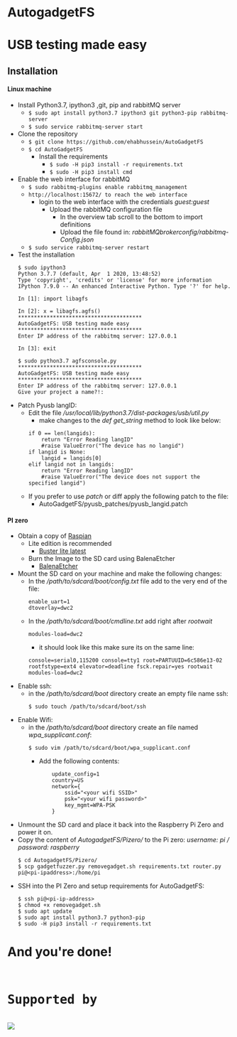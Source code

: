 # AutogadgetFS
# USB testing made easy
## Installation
#### Linux machine

* Install Python3.7, ipython3 ,git, pip and rabbitMQ server
    * ```$ sudo apt install python3.7 ipython3 git python3-pip rabbitmq-server```
    * ```$ sudo service rabbitmq-server start```
* Clone the repository
    * ```$ git clone https://github.com/ehabhussein/AutoGadgetFS```
    * ```$ cd AutoGadgetFS```
        * Install the requirements
            * ```$ sudo -H pip3 install -r requirements.txt```
            * ```$ sudo -H pip3 install cmd```
* Enable the web interface for rabbitMQ
    * ```$ sudo rabbitmq-plugins enable rabbitmq_management```    
    * ```http://localhost:15672/ to reach the web interface```
        * login to the web interface with the credentials *guest:guest*
            * Upload the rabbitMQ configuration file
                * In the overview tab scroll to the bottom to import definitions
                * Upload the file found in: *rabbitMQbrokerconfig/rabbitmq-Config.json*
    * ```$ sudo service rabbitmq-server restart```
* Test the installation 
    ```
    $ sudo ipython3
    Python 3.7.7 (default, Apr  1 2020, 13:48:52) 
    Type 'copyright', 'credits' or 'license' for more information
    IPython 7.9.0 -- An enhanced Interactive Python. Type '?' for help.

    In [1]: import libagfs     
                                                                                                                                                                    
    In [2]: x = libagfs.agfs()                                                                                                                                                                    
    ***************************************
    AutoGadgetFS: USB testing made easy
    ***************************************
    Enter IP address of the rabbitmq server: 127.0.0.1
  
    In [3]: exit
    
    $ sudo python3.7 agfsconsole.py
    ***************************************
    AutoGadgetFS: USB testing made easy
    ***************************************
    Enter IP address of the rabbitmq server: 127.0.0.1
    Give your project a name?!: 
   ```
* Patch Pyusb langID:
    * Edit the file */usr/local/lib/python3.7/dist-packages/usb/util.py*
        * make changes to the *def get_string* method to look like below:
        ```
        if 0 == len(langids):
            return "Error Reading langID"
            #raise ValueError("The device has no langid")
        if langid is None:
            langid = langids[0]
        elif langid not in langids:
            return "Error Reading langID"
            #raise ValueError("The device does not support the specified langid")
        ```
    * If you prefer to use *patch* or diff apply the following patch to the file:
        * AutoGadgetFS/pyusb_patches/pyusb_langid.patch

#### PI zero
* Obtain a copy of [Raspian](https://www.raspberrypi.org/downloads/raspbian/)
    * Lite edition is recommended 
        * [Buster lite latest](https://downloads.raspberrypi.org/raspios_lite_armhf_latest)
    * Burn the Image to the SD card using BalenaEtcher
        * [BalenaEtcher](https://www.balena.io/etcher/)
* Mount the SD card on your machine and make the following changes:
    * In the */path/to/sdcard/boot/config.txt* file add to the very end of the file:
        ```
        enable_uart=1
        dtoverlay=dwc2
        ```
    * In the */path/to/sdcard/boot/cmdline.txt* add right after *rootwait* 
        ```
        modules-load=dwc2
        ```
        * it should look like this make sure its on the same line:
        ```
      console=serial0,115200 console=tty1 root=PARTUUID=6c586e13-02 rootfstype=ext4 elevator=deadline fsck.repair=yes rootwait modules-load=dwc2
      ```
* Enable ssh:
    * in the */path/to/sdcard/boot* directory create an empty file name ssh:
        ```
        $ sudo touch /path/to/sdcard/boot/ssh
       ```
* Enable Wifi:
    * in the */path/to/sdcard/boot* directory create an file named *wpa_supplicant.conf*:
        ```
        $ sudo vim /path/to/sdcard/boot/wpa_supplicant.conf
        ```
        * Add the following contents:
            ```ctrl_interface=DIR=/var/run/wpa_supplicant GROUP=netdev
                update_config=1
                country=US
                network={
                    ssid="<your wifi SSID>"
                    psk="<your wifi password>"
                    key_mgmt=WPA-PSK
                }
          ``` 
* Unmount the SD card and place it back into the Raspberry Pi Zero and power it on.
* Copy the content of *AutogadgetFS/Pizero/* to the Pi zero: *username: pi / password: raspberry*
    ```
    $ cd AutogadgetFS/Pizero/
    $ scp gadgetfuzzer.py removegadget.sh requirements.txt router.py pi@<pi-ipaddress>:/home/pi
    ``` 
* SSH into the PI Zero and setup requirements for AutoGadgetFS:
    ```
    $ ssh pi@<pi-ip-address>
    $ chmod +x removegadget.sh
    $ sudo apt update
    $ sudo apt install python3.7 python3-pip
    $ sudo -H pip3 install -r requirements.txt
    ```
# And you're done!

<pre>	
<h1>Supported by</h1>	
<img src="https://github.com/ehabhussein/AutoGadgetFS/blob/master/JetBrains.png">	
</pre>
